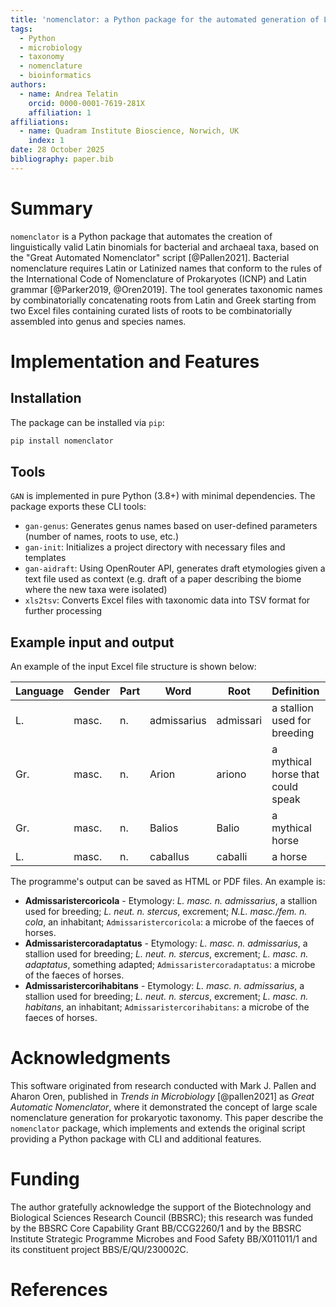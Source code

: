 ```yaml
---
title: 'nomenclator: a Python package for the automated generation of Latin binomials for Bacterial and Archaeal genera'
tags:
  - Python
  - microbiology
  - taxonomy
  - nomenclature
  - bioinformatics
authors:
  - name: Andrea Telatin
    orcid: 0000-0001-7619-281X
    affiliation: 1
affiliations:
  - name: Quadram Institute Bioscience, Norwich, UK
    index: 1
date: 28 October 2025
bibliography: paper.bib
---
```


# Summary

`nomenclator` is a Python package that automates the creation of linguistically valid Latin binomials for bacterial and archaeal taxa, based on the "Great Automated Nomenclator" script [@Pallen2021].
Bacterial nomenclature requires Latin or Latinized names that conform to the rules of the International Code of Nomenclature of Prokaryotes (ICNP) and Latin grammar [@Parker2019, @Oren2019].
The tool generates taxonomic names by combinatorially concatenating roots from
Latin and Greek starting from two Excel files containing curated lists of 
roots to be combinatorially assembled into genus and species names.


# Implementation and Features

## Installation

The package can be installed via `pip`:

```bash
pip install nomenclator
```

## Tools

`GAN` is implemented in pure Python (3.8+) with minimal dependencies.
The package exports these CLI tools:

- `gan-genus`: Generates genus names based on user-defined parameters (number of names, roots to use, etc.)
- `gan-init`: Initializes a project directory with necessary files and templates
- `gan-aidraft`: Using OpenRouter API, generates draft etymologies given a text file used as context (e.g. draft of a paper describing the biome where the new taxa were isolated)
- `xls2tsv`: Converts Excel files with taxonomic data into TSV format for further processing

## Example input and output

An example of the input Excel file structure is shown below:

| Language | Gender | Part | Word        | Root      | Definition                           | Explanation |
|----------|--------|------|-------------|-----------|--------------------------------------|-------------|
| L.       | masc.  | n.   | admissarius | admissari | a stallion used for breeding         | horses      |
| Gr.      | masc.  | n.   | Arion       | ariono    | a mythical horse that could speak    | horses      |
| Gr.      | masc.  | n.   | Balios      | Balio     | a mythical horse                     | horses      |
| L.       | masc.  | n.   | caballus    | caballi   | a horse                              | horses      |

The programme's output can be saved as HTML or PDF files. An example is:

* **Admissaristercoricola** - Etymology: *L. masc. n. admissarius*, a stallion used for breeding; *L. neut. n. stercus*, excrement; *N.L. masc./fem. n. cola*, an inhabitant; `Admissaristercoricola`: a microbe of the faeces of horses.
* **Admissaristercoradaptatus** - Etymology: *L. masc. n. admissarius*, a stallion used for breeding; *L. neut. n. stercus*, excrement; *L. masc. n. adaptatus*, something adapted; `Admissaristercoradaptatus`: a microbe of the faeces of horses.
* **Admissaristercorihabitans** - Etymology: *L. masc. n. admissarius*, a stallion used for breeding; *L. neut. n. stercus*, excrement; *L. masc. n. habitans*, an inhabitant; `Admissaristercorihabitans`: a microbe of the faeces of horses.

# Acknowledgments

This software originated from research conducted with Mark J. Pallen and Aharon Oren, published in *Trends in Microbiology* [@pallen2021] as *Great Automatic Nomenclator*, where it demonstrated the concept of large scale nomenclature generation for prokaryotic taxonomy. This paper describe the `nomenclator` package, which implements and extends the original script providing a Python package with CLI and additional features.

# Funding

The author gratefully acknowledge the support of the Biotechnology and Biological Sciences Research Council (BBSRC); this research was funded
by the BBSRC Core Capability Grant BB/CCG2260/1
and by the BBSRC Institute Strategic Programme Microbes and Food Safety 
BB/X011011/1 and its constituent project 
BBS/E/QU/230002C.

# References
